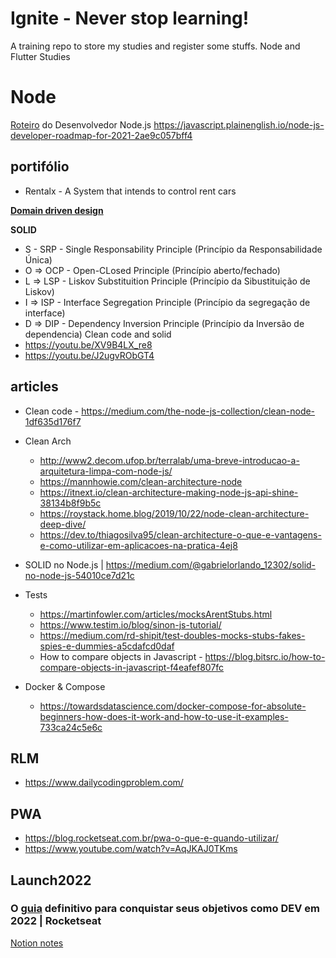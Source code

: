 # Ignite - Never stop learning!
A training repo to store my studies and register some stuffs.
Node and Flutter Studies
# Node

[Roteiro](https://github.com/aliyr/Nodejs-Developer-Roadmap/blob/master/ReadMe-PT.md) do Desenvolvedor Node.js
https://javascript.plainenglish.io/node-js-developer-roadmap-for-2021-2ae9c057bff4
## portifólio

- Rentalx - A System that intends to control rent cars

[<b>Domain driven design</b>](https://martinfowler.com/bliki/DomainDrivenDesign.html#:~:text=Domain%2DDriven%20Design%20is%20an,through%20a%20catalog%20of%20patterns.) 

<b>SOLID</b>

- S - SRP - Single Responsability Principle (Princípio da Responsabilidade Única)
- O => OCP - Open-CLosed Principle (Princípio aberto/fechado)
- L => LSP - Liskov Substituition Principle (Princípio da Sibustituição de Liskov)
- I => ISP - Interface Segregation Principle (Princípio da segregação de interface) 
- D => DIP - Dependency Inversion Principle (Princípio da Inversão de dependencia)
Clean code and solid 
- https://youtu.be/XV9B4LX_re8
- https://youtu.be/J2ugvRObGT4 
## articles
- Clean code - https://medium.com/the-node-js-collection/clean-node-1df635d176f7
- Clean Arch 
  - http://www2.decom.ufop.br/terralab/uma-breve-introducao-a-arquitetura-limpa-com-node-js/
  - https://mannhowie.com/clean-architecture-node
  - https://itnext.io/clean-architecture-making-node-js-api-shine-38134b8f9b5c
  - https://roystack.home.blog/2019/10/22/node-clean-architecture-deep-dive/
  - https://dev.to/thiagosilva95/clean-architecture-o-que-e-vantagens-e-como-utilizar-em-aplicacoes-na-pratica-4ej8

- SOLID no Node.js | https://medium.com/@gabrielorlando_12302/solid-no-node-js-54010ce7d21c
- Tests
  - https://martinfowler.com/articles/mocksArentStubs.html
  - https://www.testim.io/blog/sinon-js-tutorial/   
  - https://medium.com/rd-shipit/test-doubles-mocks-stubs-fakes-spies-e-dummies-a5cdafcd0daf
  - How to compare objects in Javascript - https://blog.bitsrc.io/how-to-compare-objects-in-javascript-f4eafef807fc
 
- Docker & Compose
  - https://towardsdatascience.com/docker-compose-for-absolute-beginners-how-does-it-work-and-how-to-use-it-examples-733ca24c5e6c

## RLM
- https://www.dailycodingproblem.com/

## PWA
- https://blog.rocketseat.com.br/pwa-o-que-e-quando-utilizar/
- https://www.youtube.com/watch?v=AqJKAJ0TKms

## Launch2022 
### O [guia](https://www.youtube.com/watch?v=sBhsXsISeRE) definitivo para conquistar seus objetivos como DEV em 2022 | Rocketseat
[Notion notes](https://velosobr.notion.site/Programming-study-guide-b21fc9e19e31426fa48322966a5f7e10)
